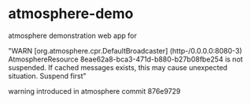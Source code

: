 atmosphere-demo
===============

atmosphere demonstration web app for

"WARN  [org.atmosphere.cpr.DefaultBroadcaster] (http-/0.0.0.0:8080-3) AtmosphereResource 8eae62a8-bca3-471d-b880-b27b08fbe254 is not suspended. If cached messages exists, this may cause unexpected situation. Suspend first" 

warning introduced in atmosphere commit 876e9729
